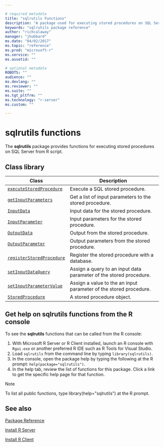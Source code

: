 ```yaml
---

# required metadata
title: "sqlrutils Functions"
description: "A package used for executing stored procedures on SQL Server from R script."
keywords: "sqlrutils package reference"
author: "richcalaway"
manager: "jhubbard"
ms.date: "04/02/2017"
ms.topic: "reference"
ms.prod: "microsoft-r"
ms.service: ""
ms.assetid: ""

# optional metadata
ROBOTS: ""
audience: ""
ms.devlang: ""
ms.reviewer: ""
ms.suite: ""
ms.tgt_pltfrm: ""
ms.technology: "r-server"
ms.custom: ""

---
```


# sqlrutils functions

The **sqlrutils** package provides functions for executing stored procedures on SQL Server from R script.

## Class library

|Class | Description |
|------|-------------|
|[`executeStoredProcedure`](executestoredprocedure.md)| Execute a SQL stored procedure.|
|[`getInputParameters`](getinputparameters.md)| Get a list of input parameters to the stored procedure.| 
|[`InputData`](inputdata.md)| Input data for the stored procedure. | 
|[`InputParameter`](inputparameter.md)| Input parameters for the stored procedure.| 
|[`OutputData`](outputdata.md)| Output from the stored procedure.| 
|[`OutputParameter`](outputparameter.md) | Output parameters from the stored procedure.|
|[`registerStoredProcedure`](registerstoredprocedure.md) | Register the stored procedure with a database.|
|[`setInputDataQuery`](../olapr/query.md)| Assign a query to an input data parameter of the stored procedure.| 
|[`setInputParameterValue`](setinputparametervalue.md)| Assign a value to the an input parameter of the stored procedure.| 
|[`StoredProcedure`](storedprocedure.md)| A stored procedure object.|

## Get help on sqlrutils functions from the R console

To see the **sqlrutils** functions that can be called from the R console:

1. With Microsoft R Server or R Client installed, launch an R console with `Rgui.exe` or another preferred R IDE such as R Tools for Visual Studio.
2. Load `sqlrutils` from the command line by typing `library(sqlrutils)`.
1. In the console, open the package help by typing the following at the R prompt: `help(package="sqlrutils")`.
1. In the help tab, review the list of functions for this package. Click a link to get the specific help page for that function.
 
> [!NOTE]
> To list all public functions, type library(help="sqlrutils") at the R prompt.
>



## See also

[Package Reference](../introducing-r-server-r-package-reference.md)

[Install R Server](../../rserver.md)

[Install R Client](../../r-client/what-is-microsoft-r-client.md)